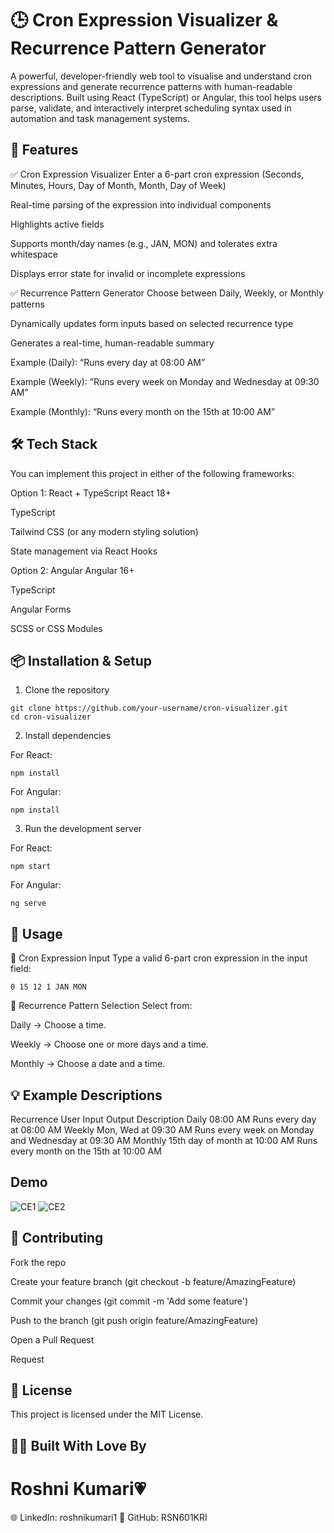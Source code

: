# 🕒 Cron Expression Visualizer & Recurrence Pattern Generator

A powerful, developer-friendly web tool to visualise and understand cron expressions and generate recurrence patterns with human-readable descriptions. Built using React (TypeScript) or Angular, this tool helps users parse, validate, and interactively interpret scheduling syntax used in automation and task management systems.

## 🚀 Features

✅ Cron Expression Visualizer
Enter a 6-part cron expression (Seconds, Minutes, Hours, Day of Month, Month, Day of Week)

Real-time parsing of the expression into individual components

Highlights active fields

Supports month/day names (e.g., JAN, MON) and tolerates extra whitespace

Displays error state for invalid or incomplete expressions

✅ Recurrence Pattern Generator
Choose between Daily, Weekly, or Monthly patterns

Dynamically updates form inputs based on selected recurrence type

Generates a real-time, human-readable summary

Example (Daily): “Runs every day at 08:00 AM”

Example (Weekly): “Runs every week on Monday and Wednesday at 09:30 AM”

Example (Monthly): “Runs every month on the 15th at 10:00 AM”

## 🛠️ Tech Stack

You can implement this project in either of the following frameworks:

Option 1: React + TypeScript
React 18+

TypeScript

Tailwind CSS (or any modern styling solution)

State management via React Hooks

Option 2: Angular
Angular 16+

TypeScript

Angular Forms

SCSS or CSS Modules

## 📦 Installation & Setup

1. Clone the repository
```
git clone https://github.com/your-username/cron-visualizer.git
cd cron-visualizer
```
2. Install dependencies

For React:
```
npm install
```
For Angular:
```
npm install
```

3. Run the development server

For React:
```
npm start
```
For Angular:
```
ng serve
```

## 📄 Usage

🔹 Cron Expression Input
Type a valid 6-part cron expression in the input field:
```
0 15 12 1 JAN MON
```
🔹 Recurrence Pattern Selection
Select from:

Daily → Choose a time.

Weekly → Choose one or more days and a time.

Monthly → Choose a date and a time.

## 💡 Example Descriptions

Recurrence	              User Input	                           Output Description
Daily	                    08:00 AM	                          Runs every day at 08:00 AM
Weekly	             Mon, Wed at 09:30 AM	                    Runs every week on Monday and Wednesday at 09:30 AM
Monthly	          15th day of month at 10:00 AM            	Runs every month on the 15th at 10:00 AM

## Demo

![CE1](https://github.com/user-attachments/assets/cd4da5aa-521a-421a-92db-069561bf96d0)
![CE2](https://github.com/user-attachments/assets/e5f473b8-b277-4291-8918-76d1dc46f479)

## 🤝 Contributing
Fork the repo

Create your feature branch (git checkout -b feature/AmazingFeature)

Commit your changes (git commit -m 'Add some feature')

Push to the branch (git push origin feature/AmazingFeature)

Open a Pull Request

Request

## 📄 License
This project is licensed under the MIT License.

## 🙋‍♀️ Built With Love By

# Roshni Kumari💗
🌐 LinkedIn: roshnikumari1 
🐙 GitHub: RSN601KRI

